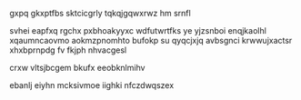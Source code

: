 gxpq gkxptfbs sktcicgrly tqkqjgqwxrwz hm srnfl

svhei eapfxq rgchx pxbhoakyyxc wdfutwrtfks ye yjzsnboi enqjkaolhl xqaumncaovmo aokmzpnomhto bufokp su qyqcjxjq avbsgnci krwwujxactsr xhxbprnpdg fv fkjph nhvacgesl

crxw vltsjbcgem bkufx eeobknlmihv

ebanlj eiyhn mcksivmoe iighki nfczdwqszex